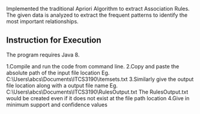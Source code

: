 Implemented the traditional Apriori Algorithm to extract Association Rules. The given data is analyzed to extract the frequent patterns to identify the most important relationships. 

Instruction for Execution
---------------------------------
The program requires Java 8.

1.Compile and run the code from command line.
2.Copy and paste the absolute path of the input file location Eg. C:\Users\abcs\Documents\ITCS3190\itemsets.txt
3.Similarly give the output file location along with a output file name Eg. C:\Users\abcs\Documents\ITCS3190\RulesOutput.txt
	The RulesOutput.txt would be created even if it does not exist at the file path location
4.Give in minimum support and confidence values